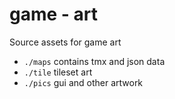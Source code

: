 # game - art

Source assets for game art

- `./maps` contains tmx and json data
- `./tile` tileset art
- `./pics` gui and other artwork